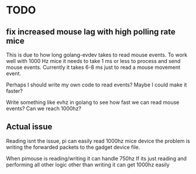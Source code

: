 # TODO
## fix increased mouse lag with high polling rate mice
This is due to how long golang-evdev takes to read mouse events. To work well with 1000 Hz mice it needs to take 1 ms or less to process and send mouse events. Currently it takes 6-8 ms just to read a mouse movement event.

Perhaps I should write my own code to read events? Maybe I could make it faster?

Write something like evhz in golang to see how fast we can read mouse events?
Can we reach 1000hz?


## Actual issue
Reading isnt the issue, pi can easily read 1000hz mice device
the problem is writing the forwarded packets to the gadget device file.

When pimouse is reading/writing it can handle 750hz
If its just reading and performing all other logic other than writing it can get 1000hz easily
